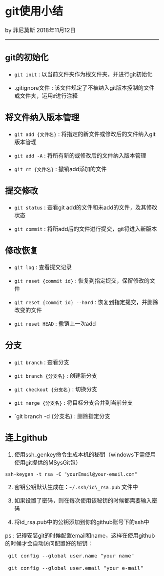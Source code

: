 <font size="4">

# git使用小结

by 菲尼莫斯 2018年11月12日

---

## git的初始化

* `git init` : 以当前文件夹作为根文件夹，并进行git初始化

* .gitignore文件 : 该文件规定了不被纳入git版本控制的文件或文件夹，运用`#`进行注释

## 将文件纳入版本管理

* `git add {文件名}` : 将指定的新文件或修改后的文件纳入git版本管理

* `git add -A` : 将所有新的或修改后的文件纳入版本管理

* `git rm {文件名}` : 撤销add添加的文件

## 提交修改

* `git status` : 查看git add的文件和未add的文件，及其修改状态

* `git commit` : 将所add后的文件进行提交，git将进入新版本

## 修改恢复

* `git log` : 查看提交记录

* `git reset {commit id}` : 恢复到指定提交，保留修改的文件

* `git reset {commit id} --hard` : 恢复到指定提交，并删除改变的文件

* `git reset HEAD` : 撤销上一次add

## 分支

* `git branch` : 查看分支

* `git branch {分支名}` : 创建新分支

* `git checkout {分支名}` : 切换分支

* `git merge {分支名}` : 将目标分支合并到当前分支

* `git branch -d {分支名} : 删除指定分支

## 连上github

1. 使用ssh_genkey命令生成本机的秘钥（windows下需使用使用git提供的MSysGit包）

`ssh-keygen -t rsa -C "yourEmail@your-email.com"`

2. 密钥公钥默认生成在：`~/.ssh/id\_rsa.pub` 文件中

3. 如果设置了密码，则在每次使用该秘钥的时候都需要输入密码

4. 将id_rsa.pub中的公钥添加到你的github账号下的ssh中

ps : 记得安装git的时候配置email和name，这样在使用github的时候才会自动访问配置好的秘钥：

```
 git config --global user.name "your name"

 git config --global user.email "your e-mail"
```

</font>
